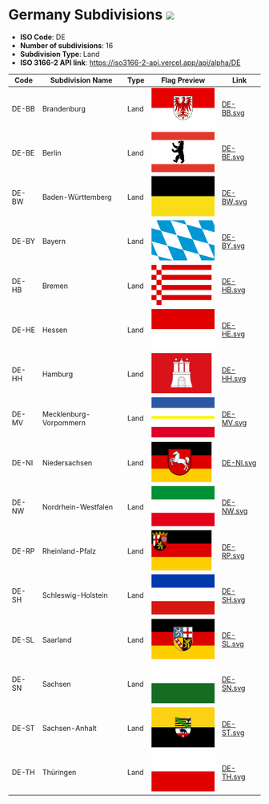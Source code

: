# Germany Subdivisions ![](https://flagcdn.com/h40/de.png)

- **ISO Code**: DE
- **Number of subdivisions**: 16
- **Subdivision Type**: Land
- **ISO 3166-2 API link**: https://iso3166-2-api.vercel.app/api/alpha/DE

| Code  | Subdivision Name         | Type | Flag Preview | Link |
|-------|--------------------------|--------------| -------------- |----------|
| DE-BB | Brandenburg | Land | <img src='https://raw.githubusercontent.com/amckenna41/iso3166-flags/main/iso3166-2-flags/DE/DE-BB.svg' height='80'> | [DE-BB.svg](https://raw.githubusercontent.com/amckenna41/iso3166-flags/main/iso3166-2-flags/DE/DE-BB.svg) |
| DE-BE | Berlin | Land | <img src='https://raw.githubusercontent.com/amckenna41/iso3166-flags/main/iso3166-2-flags/DE/DE-BE.svg' height='80'> | [DE-BE.svg](https://raw.githubusercontent.com/amckenna41/iso3166-flags/main/iso3166-2-flags/DE/DE-BE.svg) |
| DE-BW | Baden-Württemberg | Land | <img src='https://raw.githubusercontent.com/amckenna41/iso3166-flags/main/iso3166-2-flags/DE/DE-BW.svg' height='80'> | [DE-BW.svg](https://raw.githubusercontent.com/amckenna41/iso3166-flags/main/iso3166-2-flags/DE/DE-BW.svg) |
| DE-BY | Bayern | Land | <img src='https://raw.githubusercontent.com/amckenna41/iso3166-flags/main/iso3166-2-flags/DE/DE-BY.svg' height='80'> | [DE-BY.svg](https://raw.githubusercontent.com/amckenna41/iso3166-flags/main/iso3166-2-flags/DE/DE-BY.svg) |
| DE-HB | Bremen | Land | <img src='https://raw.githubusercontent.com/amckenna41/iso3166-flags/main/iso3166-2-flags/DE/DE-HB.svg' height='80'> | [DE-HB.svg](https://raw.githubusercontent.com/amckenna41/iso3166-flags/main/iso3166-2-flags/DE/DE-HB.svg) |
| DE-HE | Hessen | Land | <img src='https://raw.githubusercontent.com/amckenna41/iso3166-flags/main/iso3166-2-flags/DE/DE-HE.svg' height='80'> | [DE-HE.svg](https://raw.githubusercontent.com/amckenna41/iso3166-flags/main/iso3166-2-flags/DE/DE-HE.svg) |
| DE-HH | Hamburg | Land | <img src='https://raw.githubusercontent.com/amckenna41/iso3166-flags/main/iso3166-2-flags/DE/DE-HH.svg' height='80'> | [DE-HH.svg](https://raw.githubusercontent.com/amckenna41/iso3166-flags/main/iso3166-2-flags/DE/DE-HH.svg) |
| DE-MV | Mecklenburg-Vorpommern | Land | <img src='https://raw.githubusercontent.com/amckenna41/iso3166-flags/main/iso3166-2-flags/DE/DE-MV.svg' height='80'> | [DE-MV.svg](https://raw.githubusercontent.com/amckenna41/iso3166-flags/main/iso3166-2-flags/DE/DE-MV.svg) |
| DE-NI | Niedersachsen | Land | <img src='https://raw.githubusercontent.com/amckenna41/iso3166-flags/main/iso3166-2-flags/DE/DE-NI.svg' height='80'> | [DE-NI.svg](https://raw.githubusercontent.com/amckenna41/iso3166-flags/main/iso3166-2-flags/DE/DE-NI.svg) |
| DE-NW | Nordrhein-Westfalen | Land | <img src='https://raw.githubusercontent.com/amckenna41/iso3166-flags/main/iso3166-2-flags/DE/DE-NW.svg' height='80'> | [DE-NW.svg](https://raw.githubusercontent.com/amckenna41/iso3166-flags/main/iso3166-2-flags/DE/DE-NW.svg) |
| DE-RP | Rheinland-Pfalz | Land | <img src='https://raw.githubusercontent.com/amckenna41/iso3166-flags/main/iso3166-2-flags/DE/DE-RP.svg' height='80'> | [DE-RP.svg](https://raw.githubusercontent.com/amckenna41/iso3166-flags/main/iso3166-2-flags/DE/DE-RP.svg) |
| DE-SH | Schleswig-Holstein | Land | <img src='https://raw.githubusercontent.com/amckenna41/iso3166-flags/main/iso3166-2-flags/DE/DE-SH.svg' height='80'> | [DE-SH.svg](https://raw.githubusercontent.com/amckenna41/iso3166-flags/main/iso3166-2-flags/DE/DE-SH.svg) |
| DE-SL | Saarland | Land | <img src='https://raw.githubusercontent.com/amckenna41/iso3166-flags/main/iso3166-2-flags/DE/DE-SL.svg' height='80'> | [DE-SL.svg](https://raw.githubusercontent.com/amckenna41/iso3166-flags/main/iso3166-2-flags/DE/DE-SL.svg) |
| DE-SN | Sachsen | Land | <img src='https://raw.githubusercontent.com/amckenna41/iso3166-flags/main/iso3166-2-flags/DE/DE-SN.svg' height='80'> | [DE-SN.svg](https://raw.githubusercontent.com/amckenna41/iso3166-flags/main/iso3166-2-flags/DE/DE-SN.svg) |
| DE-ST | Sachsen-Anhalt | Land | <img src='https://raw.githubusercontent.com/amckenna41/iso3166-flags/main/iso3166-2-flags/DE/DE-ST.svg' height='80'> | [DE-ST.svg](https://raw.githubusercontent.com/amckenna41/iso3166-flags/main/iso3166-2-flags/DE/DE-ST.svg) |
| DE-TH | Thüringen | Land | <img src='https://raw.githubusercontent.com/amckenna41/iso3166-flags/main/iso3166-2-flags/DE/DE-TH.svg' height='80'> | [DE-TH.svg](https://raw.githubusercontent.com/amckenna41/iso3166-flags/main/iso3166-2-flags/DE/DE-TH.svg) |
